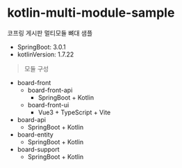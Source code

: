 # kotlin-multi-module-sample
코프링 게시판 멀티모듈 뼈대 샘플

- SpringBoot: 3.0.1
- kotlinVersion: 1.7.22

> 모듈 구성

- board-front
  - board-front-api
    - SpringBoot + Kotlin
  - board-front-ui
    - Vue3 + TypeScript + Vite
- board-api
  - SpringBoot + Kotlin
- board-entity
  - SpringBoot + Kotlin
- board-support
  - SpringBoot + Kotlin
